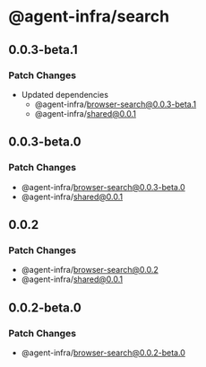 # @agent-infra/search

## 0.0.3-beta.1

### Patch Changes

- Updated dependencies
  - @agent-infra/browser-search@0.0.3-beta.1
  - @agent-infra/shared@0.0.1

## 0.0.3-beta.0

### Patch Changes

- @agent-infra/browser-search@0.0.3-beta.0
- @agent-infra/shared@0.0.1

## 0.0.2

### Patch Changes

- @agent-infra/browser-search@0.0.2
- @agent-infra/shared@0.0.1

## 0.0.2-beta.0

### Patch Changes

- @agent-infra/browser-search@0.0.2-beta.0

